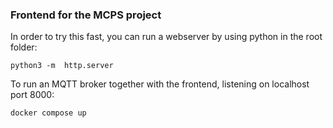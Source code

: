 ### Frontend for the MCPS project

In order to try this fast, you can run a webserver by using python in the root folder:
```
python3 -m  http.server
``` 
To run an MQTT broker together with the frontend, listening on localhost port 8000:
```
docker compose up
```
